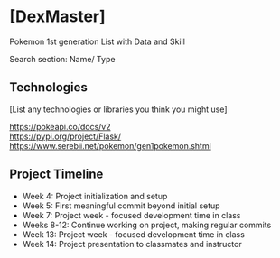 # [DexMaster]
Pokemon 1st generation List with Data and Skill

Search section: Name/
                Type 

## Technologies
[List any technologies or libraries you think you might use]

https://pokeapi.co/docs/v2  
https://pypi.org/project/Flask/  
https://www.serebii.net/pokemon/gen1pokemon.shtml


## Project Timeline
- Week 4: Project initialization and setup
- Week 5: First meaningful commit beyond initial setup
- Week 7: Project week - focused development time in class
- Weeks 8-12: Continue working on project, making regular commits
- Week 13: Project week - focused development time in class
- Week 14: Project presentation to classmates and instructor